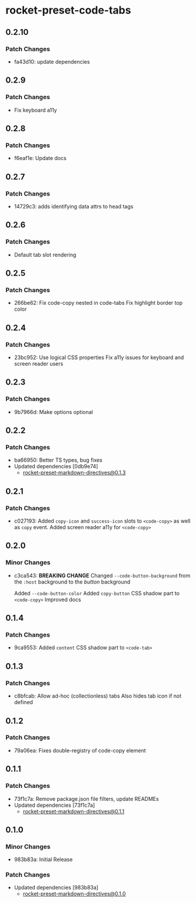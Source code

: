 # rocket-preset-code-tabs

## 0.2.10

### Patch Changes

- fa43d10: update dependencies

## 0.2.9

### Patch Changes

- Fix keyboard a11y

## 0.2.8

### Patch Changes

- f6eaf1e: Update docs

## 0.2.7

### Patch Changes

- 14729c3: adds identifying data attrs to head tags

## 0.2.6

### Patch Changes

- Default tab slot rendering

## 0.2.5

### Patch Changes

- 266be62: Fix code-copy nested in code-tabs
  Fix highlight border top color

## 0.2.4

### Patch Changes

- 23bc952: Use logical CSS properties
  Fix a11y issues for keyboard and screen reader users

## 0.2.3

### Patch Changes

- 9b7966d: Make options optional

## 0.2.2

### Patch Changes

- ba66950: Better TS types, bug fixes
- Updated dependencies [0db9e74]
  - rocket-preset-markdown-directives@0.1.3

## 0.2.1

### Patch Changes

- c027193: Added `copy-icon` and `success-icon` slots to `<code-copy>` as well as `copy` event.
  Added screen reader a11y for `<code-copy>`

## 0.2.0

### Minor Changes

- c3ca543: **BREAKING CHANGE** Changed `--code-button-background` from the `:host` background to the _button_ background

  Added `--code-button-color`
  Added `copy-button` CSS shadow part to `<code-copy>`
  Improved docs

## 0.1.4

### Patch Changes

- 9ca9553: Added `content` CSS shadow part to `<code-tab>`

## 0.1.3

### Patch Changes

- c8bfcab: Allow ad-hoc (collectionless) tabs
  Also hides tab icon if not defined

## 0.1.2

### Patch Changes

- 79a06ea: Fixes double-registry of code-copy element

## 0.1.1

### Patch Changes

- 73f1c7a: Remove package.json file filters, update READMEs
- Updated dependencies [73f1c7a]
  - rocket-preset-markdown-directives@0.1.1

## 0.1.0

### Minor Changes

- 983b83a: Initial Release

### Patch Changes

- Updated dependencies [983b83a]
  - rocket-preset-markdown-directives@0.1.0
